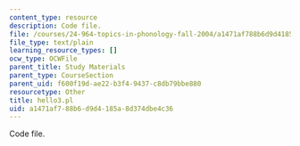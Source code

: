 ```yaml
---
content_type: resource
description: Code file.
file: /courses/24-964-topics-in-phonology-fall-2004/a1471af788b6d9d4185a8d374dbe4c36_hello3.pl
file_type: text/plain
learning_resource_types: []
ocw_type: OCWFile
parent_title: Study Materials
parent_type: CourseSection
parent_uid: f600f19d-ae22-b3f4-9437-c8db79bbe880
resourcetype: Other
title: hello3.pl
uid: a1471af7-88b6-d9d4-185a-8d374dbe4c36
---
```

Code file.

